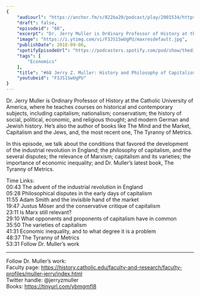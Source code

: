```yaml
---
{
	"audiourl": "https://anchor.fm/s/822ba20/podcast/play/2001534/https%3A%2F%2Fd3ctxlq1ktw2nl.cloudfront.net%2Fproduction%2F2018-11-29%2F7681490-44100-2-a9064e5b07969.mp3",
	"draft": false,
	"episodeid": "68",
	"excerpt": "Dr. Jerry Muller is Ordinary Professor of History at the Catholic University of America, where he teaches courses on historical and contemporary subjects, including capitalism; nationalism; conservatism; the history of social, political, economic, and religious thought; and modern German and Jewish history. He’s also the author of books like The Mind and the Market, Capitalism and the Jews, and, the most recent one, The Tyranny of Metrics.",
	"image": "https://i.ytimg.com/vi/F3JS1SwUgPU/maxresdefault.jpg",
	"publishDate": 2018-09-06,
	"spotifyEpisodeUrl": "https://podcasters.spotify.com/pod/show/thedissenter/episodes/68-Jerry-Z--Muller-History-and-Philosophy-of-Capitalism-e2rj5u",
	"tags": [
		"Economics"
	],
	"title": "#68 Jerry Z. Muller: History and Philosophy of Capitalism",
	"youtubeid": "F3JS1SwUgPU"
}
---
```

Dr. Jerry Muller is Ordinary Professor of History at the Catholic University of America, where he teaches courses on historical and contemporary subjects, including capitalism; nationalism; conservatism; the history of social, political, economic, and religious thought; and modern German and Jewish history. He’s also the author of books like The Mind and the Market, Capitalism and the Jews, and, the most recent one, The Tyranny of Metrics.

In this episode, we talk about the conditions that favored the development of the industrial revolution in England; the philosophy of capitalism, and the several disputes; the relevance of Marxism; capitalism and its varieties; the importance of economic inequality; and Dr. Muller’s latest book, The Tyranny of Metrics.

Time Links:  
<time>00:43</time> The advent of the industrial revolution in England  
<time>05:28</time> Philosophical disputes in the early days of capitalism      
<time>11:55</time> Adam Smith and the invisible hand of the market    
<time>19:47</time> Justus Möser and the conservative critique of capitalism    
<time>23:11</time> Is Marx still relevant?    
<time>29:10</time> What opponents and proponents of capitalism have in common    
<time>35:50</time> The varieties of capitalism    
<time>41:31</time> Economic inequality, and to what degree it is a problem    
<time>48:37</time> The Tyranny of Metrics  
<time>53:31</time> Follow Dr. Muller’s work

---

Follow Dr. Muller’s work:  
Faculty page: https://history.catholic.edu/faculty-and-research/faculty-profiles/muller-jerry/index.html  
Twitter handle: @jerryzmuller  
Books: https://tinyurl.com/ybmgmfl8

